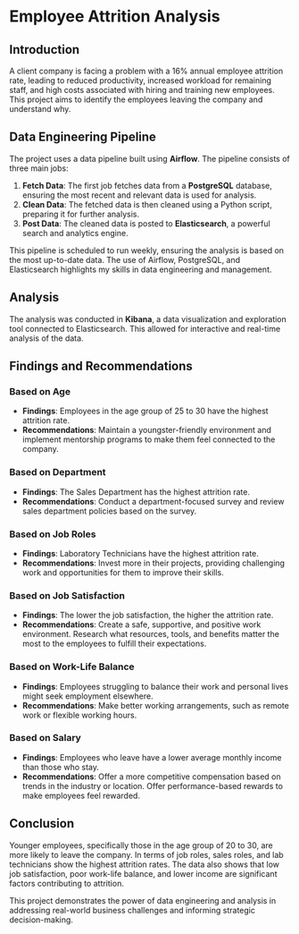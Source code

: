 # Employee Attrition Analysis

## Introduction
A client company is facing a problem with a 16% annual employee attrition rate, leading to reduced productivity, increased workload for remaining staff, and high costs associated with hiring and training new employees. This project aims to identify the employees leaving the company and understand why.

## Data Engineering Pipeline
The project uses a data pipeline built using **Airflow**. The pipeline consists of three main jobs:

1. **Fetch Data**: The first job fetches data from a **PostgreSQL** database, ensuring the most recent and relevant data is used for analysis.
2. **Clean Data**: The fetched data is then cleaned using a Python script, preparing it for further analysis.
3. **Post Data**: The cleaned data is posted to **Elasticsearch**, a powerful search and analytics engine.

This pipeline is scheduled to run weekly, ensuring the analysis is based on the most up-to-date data. The use of Airflow, PostgreSQL, and Elasticsearch highlights my skills in data engineering and management.

## Analysis
The analysis was conducted in **Kibana**, a data visualization and exploration tool connected to Elasticsearch. This allowed for interactive and real-time analysis of the data.

## Findings and Recommendations
### Based on Age
- **Findings**: Employees in the age group of 25 to 30 have the highest attrition rate.
- **Recommendations**: Maintain a youngster-friendly environment and implement mentorship programs to make them feel connected to the company.

### Based on Department
- **Findings**: The Sales Department has the highest attrition rate.
- **Recommendations**: Conduct a department-focused survey and review sales department policies based on the survey.

### Based on Job Roles
- **Findings**: Laboratory Technicians have the highest attrition rate.
- **Recommendations**: Invest more in their projects, providing challenging work and opportunities for them to improve their skills.

### Based on Job Satisfaction
- **Findings**: The lower the job satisfaction, the higher the attrition rate.
- **Recommendations**: Create a safe, supportive, and positive work environment. Research what resources, tools, and benefits matter the most to the employees to fulfill their expectations.

### Based on Work-Life Balance
- **Findings**: Employees struggling to balance their work and personal lives might seek employment elsewhere.
- **Recommendations**: Make better working arrangements, such as remote work or flexible working hours.

### Based on Salary
- **Findings**: Employees who leave have a lower average monthly income than those who stay.
- **Recommendations**: Offer a more competitive compensation based on trends in the industry or location. Offer performance-based rewards to make employees feel rewarded.

## Conclusion
Younger employees, specifically those in the age group of 20 to 30, are more likely to leave the company. In terms of job roles, sales roles, and lab technicians show the highest attrition rates. The data also shows that low job satisfaction, poor work-life balance, and lower income are significant factors contributing to attrition.

This project demonstrates the power of data engineering and analysis in addressing real-world business challenges and informing strategic decision-making.
